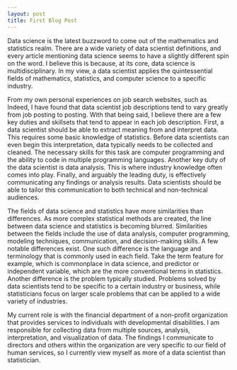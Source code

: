 ```yaml
---
layout: post
title: First Blog Post
---
```

Data science is the latest buzzword to come out of the mathematics and statistics realm. There are a wide variety of data scientist definitions, and every article mentioning data science seems to have a slightly different spin on the word. I believe this is because, at its core, data science is multidisciplinary. In my view, a data scientist applies the quintessential fields of mathematics, statistics, and computer science to a specific industry.  

From my own personal experiences on job search websites, such as Indeed, I have found that data scientist job descriptions tend to vary greatly from job posting to posting. With that being said, I believe there are a few key duties and skillsets that tend to appear in each job description. First, a data scientist should be able to extract meaning from and interpret data. This requires some basic knowledge of statistics. Before data scientists can even begin this interpretation, data typically needs to be collected and cleaned. The necessary skills for this task are computer programming and the ability to code in multiple programming languages. Another key duty of the data scientist is data analysis. This is where industry knowledge often comes into play. Finally, and arguably the leading duty, is effectively communicating any findings or analysis results. Data scientists should be able to tailor this communication to both technical and non-technical audiences. 

The fields of data science and statistics have more similarities than differences. As more complex statistical methods are created, the line between data science and statistics is becoming blurred. Similarities between the fields include the use of data analysis, computer programming, modeling techniques, communication, and decision-making skills. A few notable differences exist. One such difference is the language and terminology that is commonly used in each field. Take the term feature for example, which is commonplace in data science, and predictor or independent variable, which are the more conventional terms in statistics. Another difference is the problem typically studied. Problems solved by data scientists tend to be specific to a certain industry or business, while statisticians focus on larger scale problems that can be applied to a wide variety of industries.

My current role is with the financial department of a non-profit organization that provides services to individuals with developmental disabilities. I am responsible for collecting data from multiple sources, analysis, interpretation, and visualization of data.  The findings I communicate to directors and others within the organization are very specific to our field of human services, so I currently view myself as more of a data scientist than statistician. 

